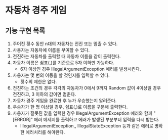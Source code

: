 # 자동차 경주 게임

## 기능 구현 목록
1. 주어진 횟수 동안 n대의 자동차는 전진 또는 멈출 수 있다.
2. 사용자는 자동차에 이름을 부여할 수 있다.
3. 전진하는 자동차를 출력할 때 자동차 이름을 같이 출력한다.
4. 자동차 이름은 쉼표(,)를 기준으로 5자 이하만 가능하다.
   - 6자 이상인 경우 IllegalArgumentException 에러를 발생시킨다.
5. 사용자는 몇 번의 이동을 할 것인지를 입력할 수 있다.
    - 횟수의 제한은 없다.
6. 전진하는 조건의 경우 각각의 자동차가 0에서 9까지 Random 값이 4이상일 경우 전진하고, 3 이하의 값이면 멈춘다.
7. 자동차 경주 게임을 완료한 후 누가 우승했는지 알려준다.
8. 우승자가 한 명 이상일 경우, 쉼표(,)로 이름을 구분해 출력한다.
9. 사용자가 잘못된 값을 입력한 경우 IllegalArgumentException 에러와 함께 "[ERROR]" 에러 메세지를 출력하고 에러가 발생된 부분부터 입력을 다시 받는다.
    - IllegalArgumentException,, IllegalStateException 등과 같은 에러로 명확한 에러처리를 해야한다.
